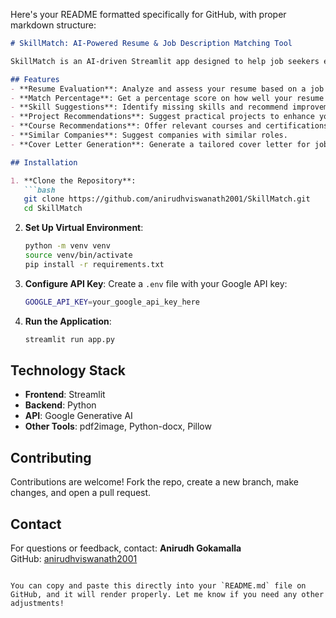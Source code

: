 Here's your README formatted specifically for GitHub, with proper markdown structure:

```markdown
# SkillMatch: AI-Powered Resume & Job Description Matching Tool

SkillMatch is an AI-driven Streamlit app designed to help job seekers evaluate their resumes against job descriptions. Using Google Generative AI, it provides personalized feedback such as match percentage, missing technical skills, project ideas, and even generates cover letters.

## Features
- **Resume Evaluation**: Analyze and assess your resume based on a job description.
- **Match Percentage**: Get a percentage score on how well your resume aligns with the job.
- **Skill Suggestions**: Identify missing skills and recommend improvements.
- **Project Recommendations**: Suggest practical projects to enhance your profile.
- **Course Recommendations**: Offer relevant courses and certifications to boost skills.
- **Similar Companies**: Suggest companies with similar roles.
- **Cover Letter Generation**: Generate a tailored cover letter for job applications.

## Installation

1. **Clone the Repository**:
   ```bash
   git clone https://github.com/anirudhviswanath2001/SkillMatch.git
   cd SkillMatch
   ```

2. **Set Up Virtual Environment**:
   ```bash
   python -m venv venv
   source venv/bin/activate
   pip install -r requirements.txt
   ```

3. **Configure API Key**: Create a `.env` file with your Google API key:
   ```bash
   GOOGLE_API_KEY=your_google_api_key_here
   ```

4. **Run the Application**:
   ```bash
   streamlit run app.py
   ```

## Technology Stack
- **Frontend**: Streamlit
- **Backend**: Python
- **API**: Google Generative AI
- **Other Tools**: pdf2image, Python-docx, Pillow

## Contributing
Contributions are welcome! Fork the repo, create a new branch, make changes, and open a pull request.

## Contact
For questions or feedback, contact:
**Anirudh Gokamalla**  
GitHub: [anirudhviswanath2001](https://github.com/anirudhviswanath2001)
```

You can copy and paste this directly into your `README.md` file on GitHub, and it will render properly. Let me know if you need any other adjustments!
